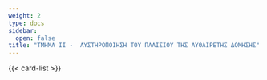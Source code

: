 ```yaml
---
weight: 2
type: docs
sidebar:
  open: false
title: "ΤΜΗΜΑ ΙΙ -  ΑΥΣΤΗΡΟΠΟΙΗΣΗ ΤΟΥ ΠΛΑΙΣΙΟΥ ΤΗΣ ΑΥΘΑΙΡΕΤΗΣ ΔΟΜΗΣΗΣ"
---
```


{{< card-list >}}

